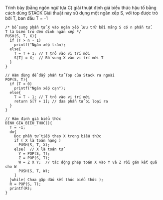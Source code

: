 Trình bày (bằng ngôn ngữ tựa C) giải thuật định giá biểu thức hậu tố bằng cách dùng STACK
Giải thuật này sử dụng một ngăn xếp S, với top được trỏ bởi T, ban đầu T = -1
```
/* bổ sung phần tử X vào ngăn xếp lưu trữ bởi mảng S có n phần tử.
T là biến trỏ đến đỉnh ngăn xếp */
PUSH(S, T, X){
  if (T > n - 1)
    printf("Ngăn xếp tràn);
  else{
    T = T + 1; // T trỏ vào vị trí mới
    S[T] = X;  // Bổ sung X vào vị trí mới T
  }
}

// Hàm dùng để đẩy phần tử Top của Stack ra ngoài
POP(S, T){
  if (T < 0)
    printf("Ngăn xếp cạn");
  else{
    T = T - 1; // T trỏ vào vị trí mới
    return S[T + 1]; // đưa phần tử bị loại ra
  }
}

// Hàm định giá biểu thức
DINH_GIA_BIEU_THUC(){
  T = -1;
  do{
    Đọc phần tử tiếp theo X trong biểu thức
    if ( X là toán hạng )
      PUSH(S, T, X);
    else{  // X là toán tử
      Y = POP(S, T);
      Z = POP(S, T);
      W = Z X Y;  // tác động phép toán X vào Y và Z rồi gán kết quả cho W
      PUSH(S, T, W);
    ]
  }while( Chưa gặp dấu kết thúc biểu thức );
  R = POP(S, T);
  printf(R);
}
```

